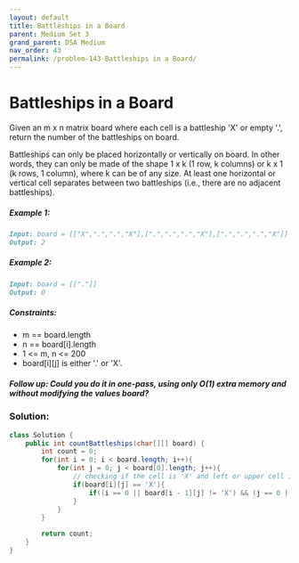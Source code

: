 ```yaml
---
layout: default
title: Battleships in a Board
parent: Medium Set 3
grand_parent: DSA Medium
nav_order: 43
permalink: /problem-143-Battleships in a Board/
---
```

# Battleships in a Board
Given an m x n matrix board where each cell is a battleship 'X' or empty '.', return the number of the battleships on board.

Battleships can only be placed horizontally or vertically on board. In other words, they can only be made of the shape 1 x k (1 row, k columns) or k x 1 (k rows, 1 column), where k can be of any size. At least one horizontal or vertical cell separates between two battleships (i.e., there are no adjacent battleships).

##### Example 1:

```markdown
Input: board = [["X",".",".","X"],[".",".",".","X"],[".",".",".","X"]]
Output: 2
```
##### Example 2:
```markdown
Input: board = [["."]]
Output: 0
```
##### Constraints:
* m == board.length
* n == board[i].length
* 1 <= m, n <= 200
* board[i][j] is either '.' or 'X'.

##### Follow up: Could you do it in one-pass, using only O(1) extra memory and without modifying the values board?

### Solution:
```java
class Solution {
    public int countBattleships(char[][] board) {
        int count = 0;
        for(int i = 0; i < board.length; i++){
            for(int j = 0; j < board[0].length; j++){
                // checking if the cell is 'X' and left or upper cell is not 'X'
                if(board[i][j] == 'X'){
                    if((i == 0 || board[i - 1][j] != 'X') && (j == 0 || board[i][j - 1] != 'X')) count++;
                }
            }
        }

        return count;
    }
}
```